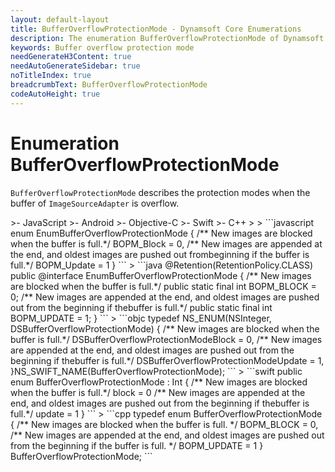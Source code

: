 ```yaml
---
layout: default-layout
title: BufferOverflowProtectionMode - Dynamsoft Core Enumerations
description: The enumeration BufferOverflowProtectionMode of Dynamsoft Core describes the protection modes when the buffer of ImageSourceAdapter is overflow.
keywords: Buffer overflow protection mode 
needGenerateH3Content: true
needAutoGenerateSidebar: true
noTitleIndex: true
breadcrumbText: BufferOverflowProtectionMode
codeAutoHeight: true
---
```


# Enumeration BufferOverflowProtectionMode

`BufferOverflowProtectionMode` describes the protection modes when the buffer of `ImageSourceAdapter` is overflow.

<div class="sample-code-prefix template2"></div>
   >- JavaScript
   >- Android
   >- Objective-C
   >- Swift
   >- C++
   >
>
```javascript
enum EnumBufferOverflowProtectionMode {
   /** New images are blocked when the buffer is full.*/
   BOPM_Block = 0,
   /** New images are appended at the end, and oldest images are pushed out frombeginning if the buffer is full.*/
   BOPM_Update = 1
}
```
>
```java
@Retention(RetentionPolicy.CLASS)
public @interface EnumBufferOverflowProtectionMode
{
   /** New images are blocked when the buffer is full.*/
   public static final int BOPM_BLOCK = 0;
   /** New images are appended at the end, and oldest images are pushed out from the beginning if thebuffer is full.*/
   public static final int BOPM_UPDATE = 1;
}
```
>
```objc
typedef NS_ENUM(NSInteger, DSBufferOverflowProtectionMode)
{
   /** New images are blocked when the buffer is full.*/
   DSBufferOverflowProtectionModeBlock = 0,
   /** New images are appended at the end, and oldest images are pushed out from the beginning if thebuffer is full.*/
   DSBufferOverflowProtectionModeUpdate = 1,
}NS_SWIFT_NAME(BufferOverflowProtectionMode);
```
>
```swift
public enum BufferOverflowProtectionMode : Int
{
   /** New images are blocked when the buffer is full.*/
   block = 0
   /** New images are appended at the end, and oldest images are pushed out from the beginning if thebuffer is full.*/
   update = 1
}
```
>
```cpp
typedef enum BufferOverflowProtectionMode
{
   /** New images are blocked when the buffer is full. */
   BOPM_BLOCK = 0,
   /** New images are appended at the end, and oldest images are pushed out from the beginning if the buffer is full. */
   BOPM_UPDATE = 1
} BufferOverflowProtectionMode;
```
